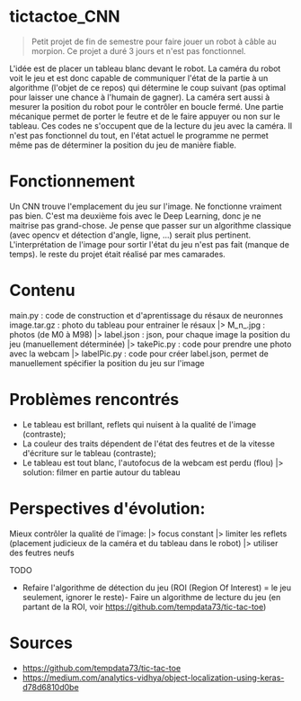 # tictactoe_CNN
> Petit projet de fin de semestre pour faire jouer un robot à câble au morpion. Ce projet a duré 3 jours et n'est pas fonctionnel.

L'idée est de placer un tableau blanc devant le robot. La caméra du robot voit le jeu et est donc capable de communiquer l'état de la partie à un algorithme (l'objet de ce repos) qui détermine le coup suivant (pas optimal pour laisser une chance à l'humain de gagner). La caméra sert aussi à mesurer la position du robot pour le contrôler en boucle fermé. Une partie mécanique permet de porter le feutre et de le faire appuyer ou non sur le tableau. Ces codes ne s'occupent que de la lecture du jeu avec la caméra. Il n'est pas fonctionnel du tout, en l'état actuel le programme ne permet même pas de déterminer la position du jeu de manière fiable.

# Fonctionnement
Un CNN trouve l'emplacement du jeu sur l'image.
Ne fonctionne vraiment pas bien. C'est ma deuxième fois avec le Deep Learning, donc je ne maitrise pas grand-chose. Je pense que passer sur un algorithme classique (avec opencv et détection d'angle, ligne, ...) serait plus pertinent. L'interprétation de l'image pour sortir l'état du jeu n'est pas fait (manque de temps). le reste du projet était réalisé par mes camarades.

# Contenu
main.py : code de construction et d'aprentissage du résaux de neuronnes
image.tar.gz : photo du tableau pour entrainer le résaux
 |> M_n_.jpg : photos (de M0 à M98)
 |> label.json : json, pour chaque image la position du jeu (manuellement déterminée)
 |> takePic.py : code pour prendre une photo avec la webcam
 |> labelPic.py : code pour créer label.json, permet de manuellement spécifier la position du jeu sur l'image

# Problèmes rencontrés
- Le tableau est brillant, reflets qui nuisent à la qualité de l'image (contraste);
- La couleur des traits dépendent de l'état des feutres et de la vitesse d'écriture sur le tableau (contraste);
- Le tableau est tout blanc, l'autofocus de la webcam est perdu (flou)
    |> solution: filmer en partie autour du tableau

# Perspectives d'évolution:
Mieux contrôler la qualité de l'image:
    |> focus constant
    |> limiter les reflets (placement judicieux de la caméra et du tableau dans le robot)
    |> utiliser des feutres neufs 

TODO
- Refaire l'algorithme de détection du jeu (ROI (Region Of Interest) = le jeu seulement, ignorer le reste)- Faire un algorithme de lecture du jeu (en partant de la ROI, voir https://github.com/tempdata73/tic-tac-toe​)

# Sources
- https://github.com/tempdata73/tic-tac-toe​
- https://medium.com/analytics-vidhya/object-localization-using-keras-d78d6810d0be
